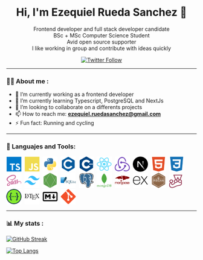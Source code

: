 <div align="center">
    
<h1 align="center">Hi, I'm Ezequiel Rueda Sanchez 👋</h1>

  Frontend developer and full stack developer candidate  
  BSc + MSc Computer Science Student <br>
  Avid open source supporter <br>
  I like working in group and contribute with ideas quickly <br>

[![Twitter Follow](https://img.shields.io/twitter/follow/RSanchez_Eze?style=social)](https://twitter.com/intent/follow?screen_name=RSanchez_Eze)

  

</div>


---

### 👨‍💻 About me :

- 🔭 I’m currently working as a frontend developer
- 🌱 I’m currently learning Typescript, PostgreSQL and NextJs
- 👯 I’m looking to collaborate on a differents projects
- 📫 How to reach me: **ezequiel.ruedasanchez@gmail.com**
- ⚡ Fun fact: Running and cycling

---

<div align="left">
    <h3> 🔨 Languajes and Tools:</h3>
    <div>
        <img src="https://github.com/devicons/devicon/blob/master/icons/typescript/typescript-plain.svg" title="Typescript" alt="typescript" width="40" height="40">&nbsp;
        <img src="https://github.com/devicons/devicon/blob/master/icons/javascript/javascript-plain.svg" title="Javascript" alt="javascript" width="40" height="40">&nbsp;
        <img src="https://github.com/devicons/devicon/blob/master/icons/python/python-original.svg" title="Pyhton" alt="python" width="40" height="40">&nbsp;
        <img src="https://github.com/devicons/devicon/blob/master/icons/c/c-plain.svg" title="C" alt="c" width="40" height="40">&nbsp;
        <img src="https://github.com/devicons/devicon/blob/master/icons/cplusplus/cplusplus-plain.svg" title="C++" alt="c++" width="40" height="40">&nbsp;
        <img src="https://github.com/devicons/devicon/blob/master/icons/react/react-original.svg" title="React" alt="React" width="40" height="40">&nbsp;
        <img src="https://github.com/devicons/devicon/blob/master/icons/redux/redux-original.svg" title="Redux" alt="Redux" width="40" height="40">&nbsp;
        <img src="https://github.com/devicons/devicon/blob/master/icons/nextjs/nextjs-original.svg" title="Next Js" alt="Next Js" width="40" height="40">&nbsp;
        <img src="https://github.com/devicons/devicon/blob/master/icons/html5/html5-plain.svg" title="HTML5" alt="HTML" width="40" height="40">&nbsp;
        <img src="https://github.com/devicons/devicon/blob/master/icons/css3/css3-plain.svg" title="CSS3" alt="CSS" width="40" height="40">&nbsp;
        <img src="https://github.com/devicons/devicon/blob/master/icons/sass/sass-original.svg" title="SASS" alt="sass" width="40" height="40">&nbsp;
        <img src="https://github.com/devicons/devicon/blob/master/icons/tailwindcss/tailwindcss-original.svg" title="Tailwind" alt="tailwind" width="40" height="40">&nbsp;
        <img src="https://github.com/devicons/devicon/blob/master/icons/nodejs/nodejs-plain.svg" title="NodeJs" alt="Nodejs" width="40" height="40">&nbsp;
        <img src="https://github.com/devicons/devicon/blob/master/icons/sqlite/sqlite-original-wordmark.svg" title="Sqlite3" alt="Sqlite3" width="40" height="40">&nbsp;
        <img src="https://github.com/devicons/devicon/blob/master/icons/postgresql/postgresql-original.svg" title="PostgreSQL" alt="PostgreSQL" width="40" height="40">&nbsp;
        <img src="https://github.com/devicons/devicon/blob/master/icons/mongodb/mongodb-plain-wordmark.svg" title="MongoDB" alt="MongoDB" width="40" height="40">&nbsp;
        <img src="https://github.com/devicons/devicon/blob/master/icons/mongoose/mongoose-original-wordmark.svg" title="Mongoose" alt="Mongoose" width="40" height="40">&nbsp;
        <img src="https://github.com/devicons/devicon/blob/master/icons/express/express-original.svg" title="Express" alt="Express" width="40" height="40">&nbsp;
        <img src="https://github.com/devicons/devicon/blob/master/icons/mocha/mocha-plain.svg" title="Mocha" alt="Mocha" width="40" height="40">&nbsp;
        <img src="https://github.com/devicons/devicon/blob/master/icons/jest/jest-plain.svg" title="Jest" alt="Jest" width="35" height="35">&nbsp;
        <img src="https://github.com/devicons/devicon/blob/master/icons/swagger/swagger-original.svg" title="Swagger" alt="Swagger" width="40" height="40">&nbsp;
        <img src="https://github.com/devicons/devicon/blob/master/icons/latex/latex-original.svg" title="Latex" alt="Latex" width="40" height="40">&nbsp;
        <img src="https://github.com/devicons/devicon/blob/master/icons/markdown/markdown-original.svg" title="Markdown" alt="Markdown" width="40" height="40">&nbsp;
        <img src="https://github.com/devicons/devicon/blob/master/icons/git/git-plain.svg" title="Git" alt="Git" width="40" height="40">&nbsp;
      </div>
</div>

---

### 📊 My stats :

[![GitHub Streak](https://streak-stats.demolab.com?user=eruedasanchez&theme=tokyonight&hide_border=true&date_format=M%20j%5B%2C%20Y%5D)](https://git.io/streak-stats)

[![Top Langs](https://github-readme-stats.vercel.app/api/top-langs/?username=eruedasanchez&theme=tokyonight&layout=compact)](https://github.com/anuraghazra/github-readme-stats)



